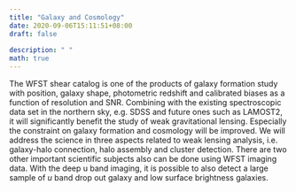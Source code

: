 ```yaml
---
title: "Galaxy and Cosmology"
date: 2020-09-06T15:11:51+08:00
draft: false
 
description: " "
math: true
---
```




The WFST shear catalog is one of the products of galaxy formation study with position, galaxy shape, photometric redshift and calibrated biases as a function of resolution and SNR. Combining with the existing spectroscopic data set in the northern sky, e.g. SDSS and future ones such as LAMOST2, it will significantly benefit the study of weak gravitational lensing. Especially the constraint on galaxy formation and cosmology will be improved. We will address the science in three aspects related to weak lensing analysis, i.e. galaxy-halo connection, halo assembly and cluster detection. There are two other important scientific subjects also can be done using WFST imaging data. With the deep u band imaging, it is possible to also detect a large sample of $u$ band drop out galaxy and low surface brightness galaxies.
